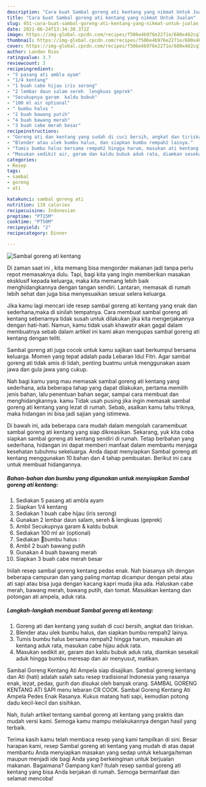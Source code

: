```yaml
---
description: "Cara buat Sambal goreng ati kentang yang nikmat Untuk Jualan"
title: "Cara buat Sambal goreng ati kentang yang nikmat Untuk Jualan"
slug: 451-cara-buat-sambal-goreng-ati-kentang-yang-nikmat-untuk-jualan
date: 2021-06-24T13:34:30.372Z
image: https://img-global.cpcdn.com/recipes/f506e4b976e2271e/680x482cq70/sambal-goreng-ati-kentang-foto-resep-utama.jpg
thumbnail: https://img-global.cpcdn.com/recipes/f506e4b976e2271e/680x482cq70/sambal-goreng-ati-kentang-foto-resep-utama.jpg
cover: https://img-global.cpcdn.com/recipes/f506e4b976e2271e/680x482cq70/sambal-goreng-ati-kentang-foto-resep-utama.jpg
author: Landon Rios
ratingvalue: 3.7
reviewcount: 3
recipeingredient:
- "5 pasang ati ambla ayam"
- "1/4 kentang"
- "1 buah cabe hijau iris serong"
- "2 lembar daun salam sereh  lengkuas geprek"
- "Secukupnya garam  kaldu bubuk"
- "100 ml air optional"
- " bumbu halus "
- "2 buah bawang putih"
- "4 buah bawang merah"
- "3 buah cabe merah besar"
recipeinstructions:
- "Goreng ati dan kentang yang sudah di cuci bersih, angkat dan tiriskan."
- "Blender atau ulek bumbu halus, dan siapkan bumbu rempah2 lainya."
- "Tumis bumbu halus bersama rempah2 hingga harum, masukan ati kentang aduk rata, masukan cabe hijau aduk rata."
- "Masukan sedikit air, garam dan kaldu bubuk aduk rata, diamkan sesekali aduk hingga bumbu meresap dan air menyusut, matikan."
categories:
- Resep
tags:
- sambal
- goreng
- ati

katakunci: sambal goreng ati 
nutrition: 119 calories
recipecuisine: Indonesian
preptime: "PT15M"
cooktime: "PT50M"
recipeyield: "2"
recipecategory: Dinner

---
```



![Sambal goreng ati kentang](https://img-global.cpcdn.com/recipes/f506e4b976e2271e/680x482cq70/sambal-goreng-ati-kentang-foto-resep-utama.jpg)

Di zaman  saat ini , kita memang bisa mengorder makanan jadi tanpa perlu repot memasaknya dulu. Tapi, bagi kita yang ingin memberikan masakan eksklusif kepada keluarga, maka kita memang lebih baik menghidangkannya dengan tangan sendiri. Lantaran, memasak di rumah lebih sehat dan juga bisa menyesuaikan sesuai selera keluarga.

Jika kamu lagi mencari ide resep sambal goreng ati kentang yang enak dan sederhana,maka di sinilah tempatnya. Cara membuat sambal goreng ati kentang  sebenarnya tidak susah untuk dilakukan jika kita mengerjakannya dengan hati-hati. Namun, kamu tidak usah khawatir akan gagal dalam membuatnya 
sebab dalam artikel ini kami akan mengupas sambal goreng ati kentang dengan teliti.  

Sambal goreng ati juga cocok untuk kamu sajikan saat berkumpul bersama keluarga. Momen yang tepat adalah pada Lebaran Idul Fitri. Agar sambal goreng ati tidak amis di lidah, penting buatmu untuk menggunakan asam jawa dan gula jawa yang cukup.

Nah bagi kamu yang mau memasak sambal goreng ati kentang yang sederhana, ada beberapa tahap yang dapat dilakukan, pertama memilih jenis bahan, lalu penentuan bahan segar, sampai cara membuat dan menghidangkannya. kamu Tidak usah pusing jika ingin memasak sambal goreng ati kentang yang lezat di rumah. Sebab, asalkan kamu  tahu triknya, maka hidangan ini bisa jadi sajian yang istimewa.

Di bawah ini, ada beberapa cara mudah dalam mengolah caramembuat sambal goreng ati kentang yang siap dikreasikan. Sekarang, yuk kita coba siapkan sambal goreng ati kentang sendiri di rumah. Tetap berbahan yang sederhana, hidangan ini dapat memberi manfaat dalam membantu menjaga kesehatan tubuhmu sekeluarga. Anda dapat menyiapkan Sambal goreng ati kentang menggunakan 10 bahan dan 4 tahap pembuatan. Berikut ini cara untuk membuat hidangannya.

<!--inarticleads1-->

##### Bahan-bahan dan bumbu yang digunakan untuk menyiapkan Sambal goreng ati kentang:

1. Sediakan 5 pasang ati ambla ayam
1. Siapkan 1/4 kentang
1. Sediakan 1 buah cabe hijau (iris serong)
1. Gunakan 2 lembar daun salam, sereh &amp; lengkuas (geprek)
1. Ambil Secukupnya garam &amp; kaldu bubuk
1. Sediakan 100 ml air (optional)
1. Sediakan  📍bumbu halus :
1. Ambil 2 buah bawang putih
1. Gunakan 4 buah bawang merah
1. Siapkan 3 buah cabe merah besar


Inilah resep sambal goreng kentang pedas enak. Nah biasanya sih dengan beberapa campuran dan yang paling mantap dicampur dengan petai atau ati sapi atau bisa juga dengan kacang kapri muda jika ada. Haluskan cabe merah, bawang merah, bawang putih, dan tomat. Masukkan kentang dan potongan ati ampela, aduk rata. 

<!--inarticleads2-->

##### Langkah-langkah membuat Sambal goreng ati kentang:

1. Goreng ati dan kentang yang sudah di cuci bersih, angkat dan tiriskan.
1. Blender atau ulek bumbu halus, dan siapkan bumbu rempah2 lainya.
1. Tumis bumbu halus bersama rempah2 hingga harum, masukan ati kentang aduk rata, masukan cabe hijau aduk rata.
1. Masukan sedikit air, garam dan kaldu bubuk aduk rata, diamkan sesekali aduk hingga bumbu meresap dan air menyusut, matikan.


Sambal Goreng Kentang Ati Ampela siap disajikan. Sambal goreng kentang dan Ati (hati) adalah salah satu resep tradisional Indonesia yang rasanya enak, lezat, pedas, gurih dan disukai oleh banyak orang. SAMBAL GORENG KENTANG ATI SAPI menu lebaran CR COOK. Sambal Goreng Kentang Ati Ampela Pedes Enak Rasanya. Kukus matang hati sapi, kemudian potong dadu kecil-kecil dan sisihkan. 

Nah, itulah artikel tentang  sambal goreng ati kentang  yang praktis dan mudah versi kami. Semoga kamu mampu melakukannya dengan hasil yang terbaik. 

Terima kasih kamu telah membaca resep yang kami tampilkan di sini. Besar harapan kami, resep  Sambal goreng ati kentang yang mudah di atas dapat membantu Anda menyiapkan masakan yang sedap untuk keluarga/teman maupun menjadi ide bagi Anda yang berkeinginan untuk berjualan makanan. Bagaimana? Gampang kan? Itulah resep sambal goreng ati kentang yang bisa Anda kerjakan di rumah. Semoga bermanfaat dan selamat mencoba!

